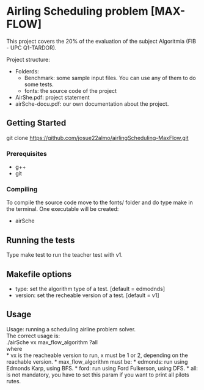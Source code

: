 # Airling Scheduling problem [MAX-FLOW]

This project covers the 20% of the evaluation of the subject Algoritmia (FIB - UPC Q1-TARDOR).

Project structure:

* Folderds:
   * Benchmark: some sample input files. You can use any of them to do some tests.
   * fonts: the source code of the project
* AirShe.pdf: project statement
* airSche-docu.pdf: our own documentation about the project.

## Getting Started

git clone https://github.com/josue22almo/airlingScheduling-MaxFlow.git

### Prerequisites

* g++
* git

### Compiling

To compile the source code move to the fonts/ folder and do type make in the terminal. One executable will be created:
   * airSche

## Running the tests

Type make test to run the teacher test with v1. 

## Makefile options
* type: set the algorithm type of a test. [default = edmodnds]
* version: set the recheable version of a test. [default = v1]

## Usage
Usage: running a scheduling airline problem solver.  
  The correct usage is:  
    ./airSche vx max_flow_algorithm ?all  
    where  
       * vx is the reacheable version to run, x must be 1 or 2, depending on the reachable version.
       * max_flow_algorithm must be:
       * edmonds: run using Edmonds Karp, using BFS.
           * ford: run using Ford Fulkerson, using DFS.
       * all: is not mandatory, you have to set this param if you want to print all pilots rutes.

